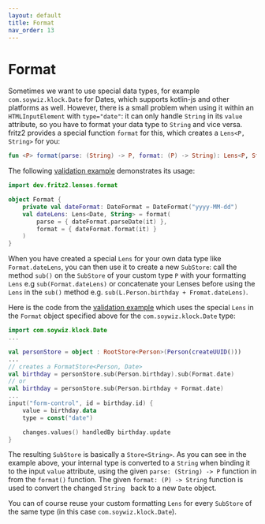 ```yaml
---
layout: default
title: Format
nav_order: 13
---
```

# Format

Sometimes we want to use special data types, for example `com.soywiz.klock.Date` for Dates, 
which supports kotlin-js and other platforms as well. 
However, there is a small problem when using it within an `HTMLInputElement` with `type="date"`: it can only handle 
`String` in its `value` attribute, so you have to format your data type to `String` and vice versa. 
fritz2 provides a special function `format` for this, which creates a `Lens<P, String>` for you:

```kotlin
fun <P> format(parse: (String) -> P, format: (P) -> String): Lens<P, String>
```
The following [validation example](https://examples.fritz2.dev/validation/build/distributions/index.html) demonstrates its usage: 
```kotlin
import dev.fritz2.lenses.format

object Format {
    private val dateFormat: DateFormat = DateFormat("yyyy-MM-dd")
    val dateLens: Lens<Date, String> = format(
        parse = { dateFormat.parseDate(it) },
        format = { dateFormat.format(it) }
    )
}
```

When you have created a special `Lens` for your own data type like `Format.dateLens`, you can then use it to create a new `SubStore`: 
call the method `sub()` on the `SubStore` of your custom type `P` with your formatting `Lens` e.g `sub(Format.dateLens)` 
or concatenate your Lenses before using the `Lens` in the `sub()` method e.g. `sub(L.Person.birthday + Fromat.dateLens)`.

Here is the code from the [validation example](https://examples.fritz2.dev/validation/build/distributions/index.html) 
which uses the special `Lens` in the `Format` object specified above for the `com.soywiz.klock.Date` type:
```kotlin
import com.soywiz.klock.Date
...

val personStore = object : RootStore<Person>(Person(createUUID()))
...
// creates a FormatStore<Person, Date>
val birthday = personStore.sub(Person.birthday).sub(Format.date)
// or
val birthday = personStore.sub(Person.birthday + Format.date)
...
input("form-control", id = birthday.id) {
    value = birthday.data
    type = const("date")

    changes.values() handledBy birthday.update
}
```
The resulting `SubStore` is basically a `Store<String>`. As you can see in the example above, your internal type 
is converted to a `String` when binding it to the input `value` attribute, using the given `parse: (String) -> P` function
in from the `format()` function. The given `format: (P) -> String` function is used to convert the changed `String
` back to a new `Date` object.

You can of course reuse your custom formatting `Lens` for every `SubStore` of the same type (in this case `com.soywiz.klock.Date`).